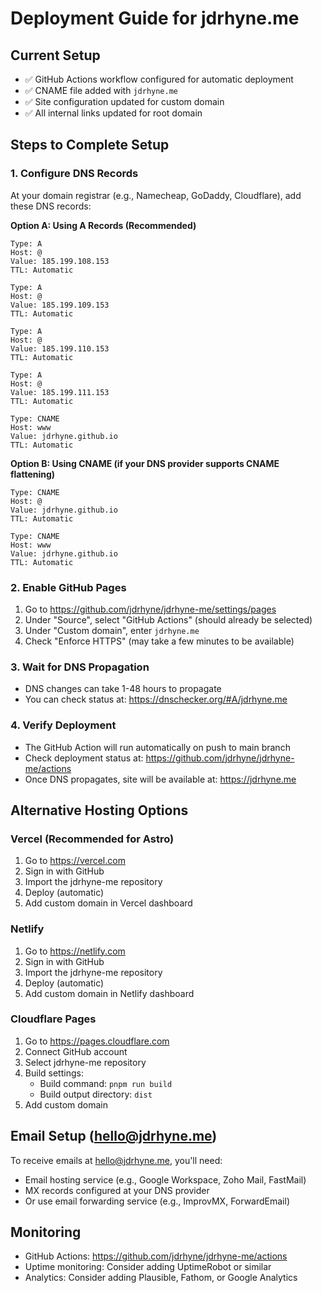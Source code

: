 # Deployment Guide for jdrhyne.me

## Current Setup
- ✅ GitHub Actions workflow configured for automatic deployment
- ✅ CNAME file added with `jdrhyne.me`
- ✅ Site configuration updated for custom domain
- ✅ All internal links updated for root domain

## Steps to Complete Setup

### 1. Configure DNS Records
At your domain registrar (e.g., Namecheap, GoDaddy, Cloudflare), add these DNS records:

**Option A: Using A Records (Recommended)**
```
Type: A
Host: @
Value: 185.199.108.153
TTL: Automatic

Type: A
Host: @
Value: 185.199.109.153
TTL: Automatic

Type: A
Host: @
Value: 185.199.110.153
TTL: Automatic

Type: A
Host: @
Value: 185.199.111.153
TTL: Automatic

Type: CNAME
Host: www
Value: jdrhyne.github.io
TTL: Automatic
```

**Option B: Using CNAME (if your DNS provider supports CNAME flattening)**
```
Type: CNAME
Host: @
Value: jdrhyne.github.io
TTL: Automatic

Type: CNAME
Host: www
Value: jdrhyne.github.io
TTL: Automatic
```

### 2. Enable GitHub Pages
1. Go to https://github.com/jdrhyne/jdrhyne-me/settings/pages
2. Under "Source", select "GitHub Actions" (should already be selected)
3. Under "Custom domain", enter `jdrhyne.me`
4. Check "Enforce HTTPS" (may take a few minutes to be available)

### 3. Wait for DNS Propagation
- DNS changes can take 1-48 hours to propagate
- You can check status at: https://dnschecker.org/#A/jdrhyne.me

### 4. Verify Deployment
- The GitHub Action will run automatically on push to main branch
- Check deployment status at: https://github.com/jdrhyne/jdrhyne-me/actions
- Once DNS propagates, site will be available at: https://jdrhyne.me

## Alternative Hosting Options

### Vercel (Recommended for Astro)
1. Go to https://vercel.com
2. Sign in with GitHub
3. Import the jdrhyne-me repository
4. Deploy (automatic)
5. Add custom domain in Vercel dashboard

### Netlify
1. Go to https://netlify.com
2. Sign in with GitHub
3. Import the jdrhyne-me repository
4. Deploy (automatic)
5. Add custom domain in Netlify dashboard

### Cloudflare Pages
1. Go to https://pages.cloudflare.com
2. Connect GitHub account
3. Select jdrhyne-me repository
4. Build settings:
   - Build command: `pnpm run build`
   - Build output directory: `dist`
5. Add custom domain

## Email Setup (hello@jdrhyne.me)
To receive emails at hello@jdrhyne.me, you'll need:
- Email hosting service (e.g., Google Workspace, Zoho Mail, FastMail)
- MX records configured at your DNS provider
- Or use email forwarding service (e.g., ImprovMX, ForwardEmail)

## Monitoring
- GitHub Actions: https://github.com/jdrhyne/jdrhyne-me/actions
- Uptime monitoring: Consider adding UptimeRobot or similar
- Analytics: Consider adding Plausible, Fathom, or Google Analytics